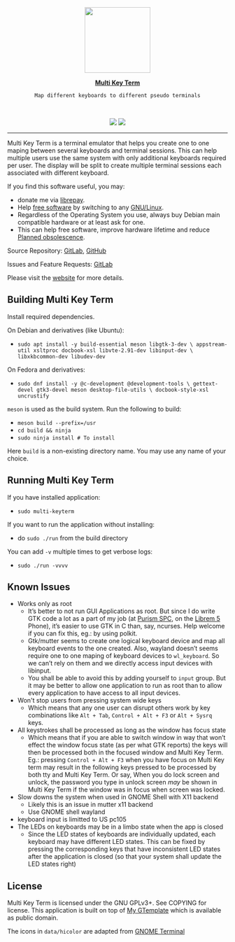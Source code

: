 <div align="center">
  <a href="https://www.sadiqpk.org/projects/multi-keyterm.html">
    <img src="https://gitlab.com/sadiq/multi-keyterm/raw/main/data/icons/hicolor/256x256/apps/org.sadiqpk.multi-keyterm.png" width="150" />
  </a>
  <br>

  <a href="https://www.sadiqpk.org/projects/multi-keyterm.html"><b>Multi Key Term</b></a>
  <br>

    Map different keyboards to different pseudo terminals
  <br>

  <a href="https://gitlab.com/sadiq/multi-keyterm/pipelines"><img
       src="https://gitlab.com/sadiq/multi-keyterm/badges/gtk3/pipeline.svg" /></a>
  <a href="https://sadiq.gitlab.io/multi-keyterm/coverage"><img
       src="https://gitlab.com/sadiq/multi-keyterm/badges/gtk3/coverage.svg" /></a>
</div>

---

Multi Key Term is a terminal emulator that helps you create one
to one maping between several keyboards and terminal sessions.
This can help multiple users use the same system with only
additional keyboards required per user.  The display will be
split to create multiple terminal sessions each associated
with different keyboard.

If you find this software useful, you may:
* donate me via [librepay][librepay].
* Help [free software][free-software] by switching to any [GNU/Linux][gnu-linux].
* Regardless of the Operating System you use, always buy
  Debian main compatible hardware or at least ask for one.
* This can help free software, improve hardware lifetime
  and reduce [Planned obsolescence][soft-lockout].

Source Repository: [GitLab][gitlab], [GitHub][github]

Issues and Feature Requests: [GitLab][issues]

Please visit the [website][home] for more details.

## Building Multi Key Term

Install required dependencies.

On Debian and derivatives (like Ubuntu):
* `sudo apt install -y build-essential meson libgtk-3-dev \
  appstream-util xsltproc docbook-xsl libvte-2.91-dev libinput-dev \
  libxkbcommon-dev libudev-dev`

On Fedora and derivatives:
* `sudo dnf install -y @c-development @development-tools \
  gettext-devel gtk3-devel meson desktop-file-utils \
  docbook-style-xsl uncrustify`

`meson` is used as the build system.  Run the following to build:
* `meson build --prefix=/usr`
* `cd build && ninja`
* `sudo ninja install # To install` 

Here `build` is a non-existing directory name.  You may use any
name of your choice.

## Running Multi Key Term

If you have installed application:
* `sudo multi-keyterm`

If you want to run the application without installing:
* do `sudo ./run` from the build directory

You can add `-v` multiple times to get verbose logs:
* `sudo ./run -vvvv`

## Known Issues

* Works only as root
   - It’s better to not run GUI Applications as root.  But since
     I do write GTK code a lot as a part of my job (at [Purism SPC][purism],
     on the [Librem 5][librem5] Phone), it’s easier to use GTK in C than, say,
     ncurses.  Help welcome if you can fix this, eg.: by using polkit.
   - Gtk/mutter seems to create one logical keyboard device and
     map all keyboard events to the one created.  Also, wayland
     doesn’t seems require one to one maping of keyboard devices
     to `wl_keyboard`.  So we can’t rely on them and we directly
     access input devices with libinput.
   - You shall be able to avoid this by adding yourself to `input`
     group.  But it may be better to allow one application to run
     as root than to allow every application to have access to all
     input devices.
* Won't stop users from pressing system wide keys
   - Which means that any one user can disrupt others work by key
     combinations like `Alt + Tab`, `Control + Alt + F3` or
     `Alt + Sysrq` keys.
* All keystrokes shall be processed as long as the window has focus state
   - Which means that if you are able to switch window in way
     that won’t effect the window focus state (as per what GTK reports)
     the keys will then be processed both in the focused window and
     Multi Key Term.  Eg.: pressing `Control + Alt + F3` when
     you have focus on Multi Key term may result in the following
     keys pressed to be processed by both tty and Multi Key Term.
     Or say, When you do lock screen and unlock, the password you
     type in unlock screen *may* be shown in Multi Key Term if the
     window was in focus when screen was locked.
* Slow downs the system when used in GNOME Shell with X11 backend
   - Likely this is an issue in mutter x11 backend
   - Use GNOME shell wayland
* keyboard input is limitted to US pc105
* The LEDs on keyboards may be in a limbo state when the app is closed
   - Since the LED states of keyboards are individually updated, each
     keyboard may have different LED states.  This can be fixed by
     pressing the corresponding keys that have inconsistent LED states
     after the application is closed (so that your system shall update
     the LED states right)


## License

Multi Key Term is licensed under the GNU GPLv3+. See COPYING for license.
This application is built on top of [My GTemplate][my-gtemplate] which 
is available as public domain.

The icons in `data/hicolor` are adapted from [GNOME Terminal][gnome-terminal]

<!-- Links referenced elsewhere -->
[librepay]: https://liberapay.com/sadiq/donate
[free-software]: https://www.gnu.org/philosophy/free-sw.en.html
[gnu-linux]: https://getgnulinux.org
[soft-lockout]: https://en.wikipedia.org/wiki/Planned_obsolescence#Software_lock-out

[home]: https://www.sadiqpk.org/projects/multi-keyterm.html
[coverage]: https://sadiq.gitlab.io/multi-keyterm/coverage
[gitlab]: https://gitlab.com/sadiq/multi-keyterm
[github]: https://github.com/pksadiq/multi-keyterm
[issues]: https://gitlab.com/sadiq/multi-keyterm/issues

[purism]: https://puri.sm
[librem5]: https://puri.sm/products/librem-5

[my-gtemplate]: https://www.sadiqpk.org/projects/my-gtemplate.html
[gnome-terminal]: https://gitlab.gnome.org/GNOME/gnome-terminal
